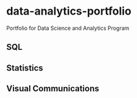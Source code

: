 # data-analytics-portfolio
Portfolio for Data Science and Analytics Program
## SQL

## Statistics

## Visual Communications
